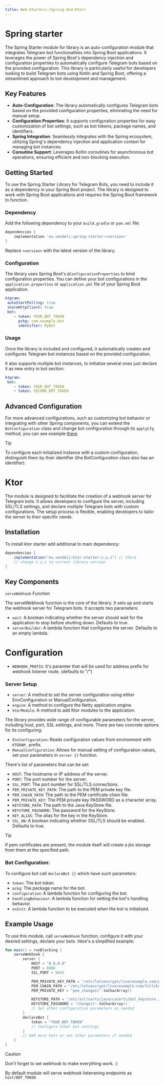 ```yaml
---
title: Web-Starters-(Spring-And-Ktor)
---
```


# Spring starter

The Spring Starter module for library is an auto-configuration module that integrates Telegram bot functionalities into Spring Boot applications. It leverages the power of Spring Boot's dependency injection and configuration properties to automatically configure Telegram bots based on the provided configuration. This library is particularly useful for developers looking to build Telegram bots using Kotlin and Spring Boot, offering a streamlined approach to bot development and management.

## Key Features

- **Auto-Configuration**: The library automatically configures Telegram bots based on the provided configuration properties, eliminating the need for manual setup.
- **Configuration Properties**: It supports configuration properties for easy customization of bot settings, such as bot tokens, package names, and identifiers.
- **Spring Integration**: Seamlessly integrates with the Spring ecosystem, utilizing Spring's dependency injection and application context for managing bot instances.
- **Coroutine Support**: Leverages Kotlin coroutines for asynchronous bot operations, ensuring efficient and non-blocking execution.

## Getting Started

To use the Spring Starter Library for Telegram Bots, you need to include it as a dependency in your Spring Boot project. The library is designed to work with Spring Boot applications and requires the Spring Boot framework to function.

### Dependency

Add the following dependency to your `build.gradle` or `pom.xml` file:

```gradle
dependencies {
    implementation 'eu.vendeli:spring-starter:<version>'
}
```

Replace `<version>` with the latest version of the library.

### Configuration

The library uses Spring Boot's `@ConfigurationProperties` to bind configuration properties. You can define your bot configurations in the `application.properties` or `application.yml` file of your Spring Boot application.

```yaml
ktgram:
 autoStartPolling: true
 shareHttpClient: true
 bot:
    - token: YOUR_BOT_TOKEN
      pckg: com.example.bot
      identifier: MyBot
```

### Usage

Once the library is included and configured, it automatically creates and configures Telegram bot instances based on the provided configuration.

It also supports multiple bot instances, to initialize several ones just declare it as new entry in bot section:

```yaml
ktgram:
 bot:
    - token: YOUR_BOT_TOKEN
    - token: SECOND_BOT_TOKEN
```

## Advanced Configuration

For more advanced configurations, such as customizing bot behavior or integrating with other Spring components, you can extend the `BotConfiguration` class and change bot configuration through its `applyCfg` method, you can see example [there](https://github.com/vendelieu/telegram-bot_template/blob/spring-bot/src/main/kotlin/com/example/springbot/configuration/BotConfig.kt).

> [!TIP]
> To configure each initialized instance with a custom configuration, distinguish them by their identifier (the BotConfiguration class also has an identifier).

# Ktor

The module is designed to facilitate the creation of a webhook server for Telegram bots. It allows developers to configure the server, including SSL/TLS settings, and declare multiple Telegram bots with custom configurations. The setup process is flexible, enabling developers to tailor the server to their specific needs.

## Installation

To install ktor starter add additional to main dependency:

```gradle
dependencies {
    implementation("eu.vendeli:ktor-starter:x.y.z") // there
    // change x.y.z to current library version
}
```

## Key Components

`serveWebhook` Function

The serveWebhook function is the core of the library. It sets up and starts the webhook server for Telegram bots. It accepts two parameters:

- `wait`: A boolean indicating whether the server should wait for the application to stop before shutting down. Defaults to true.
- `serverBuilder`: A lambda function that configures the server. Defaults to an empty lambda.

# Configuration

* `WEBHOOK_PREFIX`: it's paramter that will be used for address prefix for webhook listener route. (defaults to "/")

### Server Setup

- `server`: A method to set the server configuration using either EnvConfiguration or ManualConfiguration.
- `engine`: A method to configure the Netty application engine.
- `ktorModule`: A method to add Ktor modules to the application.

The library provides wide range of configurable parameters for the server, including host, port, SSL settings, and more. There are two concrete options for its configuring: 

* `EnvConfiguration`: Reads configuration values from environment with `KTGRAM_` prefix.
* `ManualConfiguration`: Allows for manual setting of configuration values, set your parameters in `server {}` function.

There's list of parameters that can be set:

- `HOST`: The hostname or IP address of the server.
- `PORT`: The port number for the server.
- `SSL_PORT`: The port number for SSL/TLS connections.
- `PEM_PRIVATE_KEY_PATH`: The path to the PEM private key file.
- `PEM_CHAIN_PATH`: The path to the PEM certificate chain file.
- `PEM_PRIVATE_KEY`: The PEM private key PASSWORD as a character array.
- `KEYSTORE_PATH`: The path to the Java KeyStore file.
- `KEYSTORE_PASSWORD`: The password for the KeyStore.
- `KEY_ALIAS`: The alias for the key in the KeyStore.
- `SSL_ON`: A boolean indicating whether SSL/TLS should be enabled. Defaults to true.

> [!TIP]
> If pem certificates are present, the module itself will create a jks storage from them at the specified path.

### Bot Configuration:

To configure bot call `declareBot {}` which have such parameters:

- `token`: The bot token.
- `pckg`: The package name for the bot.
- `configuration`: A lambda function for configuring the bot.
- `handlingBehaviour`: A lambda function for setting the bot's handling behavior.
- `onInit`: A lambda function to be executed when the bot is initialized.

## Example Usage

To use this module, call `serveWebhook` function, configure it with your desired settings, declare your bots. Here's a simplified example:

```kotlin
fun main() = runBlocking {
    serveWebhook {
        server {
            HOST = "0.0.0.0"
            PORT = 8080
            SSL_PORT = 8443

            PEM_PRIVATE_KEY_PATH = "/etc/letsencrypt/live/example.com/privkey.pem"
            PEM_CHAIN_PATH = "/etc/letsencrypt/live/example.com/fullchain.pem"
            PEM_PRIVATE_KEY = "pem_changeit".toCharArray()

            KEYSTORE_PATH = "/etc/ssl/certs/java/cacerts/bot_keystore.jks"
            KEYSTORE_PASSWORD = "changeit".toCharArray()
            // Set other configuration parameters as needed
        }
        declareBot {
            token = "YOUR_BOT_TOKEN"
            // Configure other bot settings
        }
        // Add more bots or set other parameters if needed
    }
}
```

> [!CAUTION]
> Don't forget to set webhook to make everything work. :)

By default module will serve webhook listenening endpoints as `host/BOT_TOKEN`

